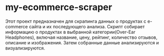 # my-ecommerce-scraper
Этот проект предназначен для скрапинга данных о продуктах с e-commerce сайта и их последующего анализа. Скрипт собирает информацию о продуктах в выбранной категории(Over-Ear Headphones), включая название, цену, рейтинг, количество отзывов, описание и изображения. Затем собранные данные анализируются и визуализируются.
 
 